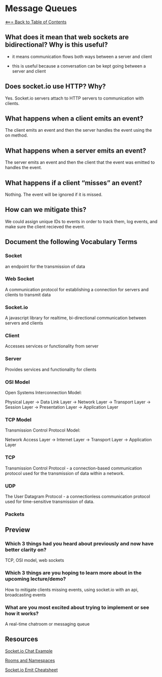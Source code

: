 # Message Queues

[<=== Back to Table of Contents](https://peterjast.github.io/reading-notes/)

## What does it mean that web sockets are bidirectional? Why is this useful?

* it means communication flows both ways between a server and client

* this is useful because a conversation can be kept going between a server and client

## Does socket.io use HTTP? Why?

Yes. Socket.io servers attach to HTTP servers to communication with clients.

## What happens when a client emits an event?

The client emits an event and then the server handles the event using the on method.

## What happens when a server emits an event?

The server emits an event and then the client that the event was emitted to handles the event.

## What happens if a client “misses” an event?

Nothing. The event will be ignored if it is missed.

## How can we mitigate this?

We could assign unique IDs to events in order to track them, log events, and make sure the client recieved the event.

## Document the following Vocabulary Terms

### Socket

an endpoint for the transmission of data

### Web Socket

A communication protocol for establishing a connection for servers and clients to transmit data

### Socket.io

A javascript library for realtime, bi-directional communication between servers and clients

### Client

Accesses services or functionality from server

### Server

Provides services and functionality for clients

### OSI Model

Open Systems Interconnection Model:

Physical Layer -> Data Link Layer -> Network Layer -> Transport Layer -> Session Layer -> Presentation Layer -> Application Layer

### TCP Model

Transmission Control Protocol Model:

Network Access Layer -> Internet Layer -> Transport Layer -> Application Layer

### TCP

Transmission Control Protocol - a connection-based communication protocol used for the transmission of data within a network.

### UDP

The User Datagram Protocol - a connectionless communication protocol used for time-sensitive transmission of data.

### Packets

## Preview

### Which 3 things had you heard about previously and now have better clarity on?

TCP, OSI model, web sockets

### Which 3 things are you hoping to learn more about in the upcoming lecture/demo?

How to mitigate clients missing events, using socket.io with an api, broadcasting events

### What are you most excited about trying to implement or see how it works?

A real-time chatroom or messaging queue

## Resources

[Socket.io Chat Example](https://socket.io/get-started/chat/)

[Rooms and Namespaces](https://socket.io/docs/rooms-and-namespaces/)

[Socket.io Emit Cheatsheet](https://socket.io/docs/emit-cheatsheet/)
